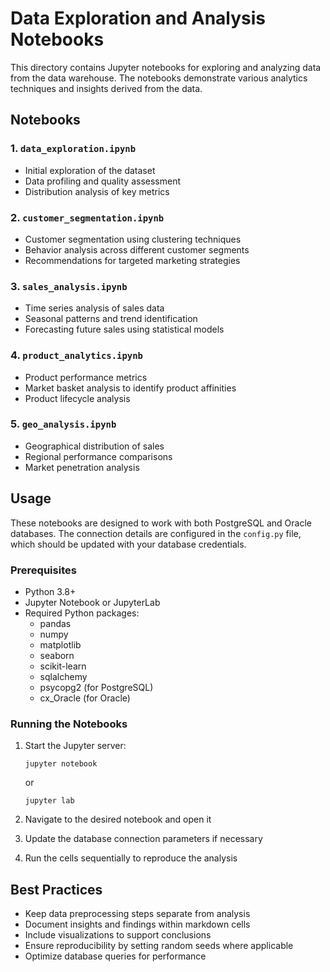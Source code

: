 # Data Exploration and Analysis Notebooks

This directory contains Jupyter notebooks for exploring and analyzing data from the data warehouse. 
The notebooks demonstrate various analytics techniques and insights derived from the data.

## Notebooks

### 1. `data_exploration.ipynb`
- Initial exploration of the dataset
- Data profiling and quality assessment
- Distribution analysis of key metrics

### 2. `customer_segmentation.ipynb`
- Customer segmentation using clustering techniques
- Behavior analysis across different customer segments
- Recommendations for targeted marketing strategies

### 3. `sales_analysis.ipynb`
- Time series analysis of sales data
- Seasonal patterns and trend identification
- Forecasting future sales using statistical models

### 4. `product_analytics.ipynb`
- Product performance metrics
- Market basket analysis to identify product affinities
- Product lifecycle analysis

### 5. `geo_analysis.ipynb`
- Geographical distribution of sales
- Regional performance comparisons
- Market penetration analysis

## Usage

These notebooks are designed to work with both PostgreSQL and Oracle databases. The connection details are 
configured in the `config.py` file, which should be updated with your database credentials.

### Prerequisites

- Python 3.8+
- Jupyter Notebook or JupyterLab
- Required Python packages:
  - pandas
  - numpy
  - matplotlib
  - seaborn
  - scikit-learn
  - sqlalchemy
  - psycopg2 (for PostgreSQL)
  - cx_Oracle (for Oracle)

### Running the Notebooks

1. Start the Jupyter server:
   ```
   jupyter notebook
   ```
   or
   ```
   jupyter lab
   ```

2. Navigate to the desired notebook and open it

3. Update the database connection parameters if necessary

4. Run the cells sequentially to reproduce the analysis

## Best Practices

- Keep data preprocessing steps separate from analysis
- Document insights and findings within markdown cells
- Include visualizations to support conclusions
- Ensure reproducibility by setting random seeds where applicable
- Optimize database queries for performance
